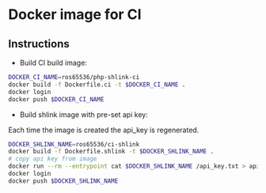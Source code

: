 # Docker image for CI

## Instructions

- Build CI build image:

```bash
DOCKER_CI_NAME=ros65536/php-shlink-ci
docker build -f Dockerfile.ci -t $DOCKER_CI_NAME .
docker login
docker push $DOCKER_CI_NAME
```

- Build shlink image with pre-set api key:

Each time the image is created the api_key is regenerated.

```bash
DOCKER_SHLINK_NAME=ros65536/ci-shlink
docker build -f Dockerfile.shlink -t $DOCKER_SHLINK_NAME .
# copy api key from image
docker run --rm --entrypoint cat $DOCKER_SHLINK_NAME /api_key.txt > api_key.txt
docker login
docker push $DOCKER_SHLINK_NAME
```